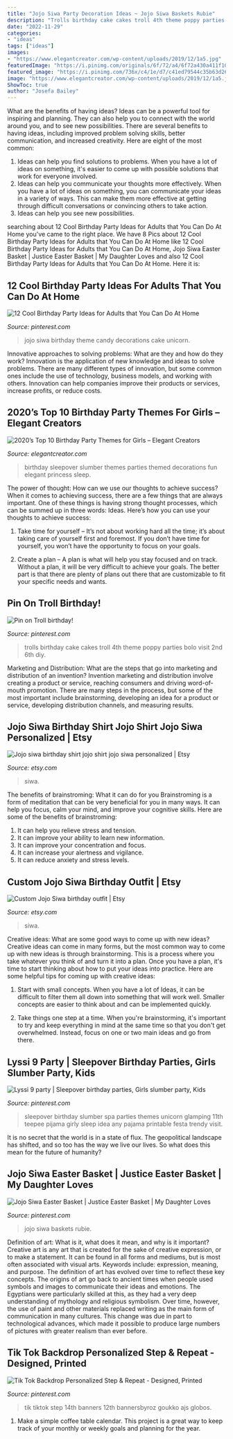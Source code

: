 ```yaml
---
title: "Jojo Siwa Party Decoration Ideas ~ Jojo Siwa Baskets Rubie"
description: "Trolls birthday cake cakes troll 4th theme poppy parties bolo visit 2nd 6th diy"
date: "2022-11-29"
categories:
- "ideas"
tags: ["ideas"]
images:
- "https://www.elegantcreator.com/wp-content/uploads/2019/12/1a5.jpg"
featuredImage: "https://i.pinimg.com/originals/6f/72/a4/6f72a430a411f108b5d3c54f4f6c4f41.jpg"
featured_image: "https://i.pinimg.com/736x/c4/1e/d7/c41ed79544c35b63d26441254b4b81fb--trolls-birthday-party-cake-birthday-parties.jpg"
image: "https://www.elegantcreator.com/wp-content/uploads/2019/12/1a5.jpg"
ShowToc: true
author: "Josefa Bailey"
---
```



What are the benefits of having ideas?
Ideas can be a powerful tool for inspiring and planning. They can also help you to connect with the world around you, and to see new possibilities. There are several benefits to having ideas, including improved problem solving skills, better communication, and increased creativity. Here are eight of the most common: 
1. Ideas can help you find solutions to problems. When you have a lot of ideas on something, it's easier to come up with possible solutions that work for everyone involved.
2. Ideas can help you communicate your thoughts more effectively. When you have a lot of ideas on something, you can communicate your ideas in a variety of ways. This can make them more effective at getting through difficult conversations or convincing others to take action. 
3. Ideas can help you see new possibilities.

	

		
searching about 12 Cool Birthday Party Ideas for Adults that You Can Do At Home you've came to the right place. We have 8 Pics about 12 Cool Birthday Party Ideas for Adults that You Can Do At Home like 12 Cool Birthday Party Ideas for Adults that You Can Do At Home, Jojo Siwa Easter Basket | Justice Easter Basket | My Daughter Loves and also 12 Cool Birthday Party Ideas for Adults that You Can Do At Home. Here it is:
		
    
## 12 Cool Birthday Party Ideas For Adults That You Can Do At Home

<img loading=lazy src="https://i.pinimg.com/736x/08/80/6f/08806f1f56a3ccf542d0f3915d61ff4a.jpg" onerror="this.onerror=null;this.src='https://tse4.mm.bing.net/th?id=OIP.fkNxLmvQF0q38W2vDlSUEgHaLE&amp;pid=15.1';" alt="12 Cool Birthday Party Ideas for Adults that You Can Do At Home">

_Source: pinterest.com_

>jojo siwa birthday theme candy decorations cake unicorn. 

	

Innovative approaches to solving problems: What are they and how do they work?
Innovation is the application of new knowledge and ideas to solve problems. There are many different types of innovation, but some common ones include the use of technology, business models, and working with others. Innovation can help companies improve their products or services, increase profits, or reduce costs.

    
## 2020’s Top 10 Birthday Party Themes For Girls – Elegant Creators

<img loading=lazy src="https://www.elegantcreator.com/wp-content/uploads/2019/12/1a5.jpg" onerror="this.onerror=null;this.src='https://tse1.mm.bing.net/th?id=OIP.IJOy99LzcTa8_MexNXD-wwHaE8&amp;pid=15.1';" alt="2020’s Top 10 Birthday Party Themes for Girls – Elegant Creators">

_Source: elegantcreator.com_

>birthday sleepover slumber themes parties themed decorations fun elegant princess sleep. 

	

The power of thought: How can we use our thoughts to achieve success?
When it comes to achieving success, there are a few things that are always important. One of these things is having strong thought processes, which can be summed up in three words: Ideas. Here’s how you can use your thoughts to achieve success: 
1. Take time for yourself – It’s not about working hard all the time; it’s about taking care of yourself first and foremost. If you don’t have time for yourself, you won’t have the opportunity to focus on your goals.

2. Create a plan – A plan is what will help you stay focused and on track. Without a plan, it will be very difficult to achieve your goals. The better part is that there are plenty of plans out there that are customizable to fit your specific needs and wants.


    
## Pin On Troll Birthday!

<img loading=lazy src="https://i.pinimg.com/736x/c4/1e/d7/c41ed79544c35b63d26441254b4b81fb--trolls-birthday-party-cake-birthday-parties.jpg" onerror="this.onerror=null;this.src='https://tse3.mm.bing.net/th?id=OIP.i17pucALcEUHw_4wEgjP9AHaJ3&amp;pid=15.1';" alt="Pin on Troll birthday!">

_Source: pinterest.com_

>trolls birthday cake cakes troll 4th theme poppy parties bolo visit 2nd 6th diy. 

	

Marketing and Distribution: What are the steps that go into marketing and distribution of an invention?
Invention marketing and distribution involve creating a product or service, reaching consumers and driving word-of-mouth promotion. There are many steps in the process, but some of the most important include brainstorming, developing an idea for a product or service, developing distribution channels, and measuring results.

    
## Jojo Siwa Birthday Shirt Jojo Shirt Jojo Siwa Personalized | Etsy

<img loading=lazy src="https://i.etsystatic.com/20795014/r/il/7650f0/2000336962/il_794xN.2000336962_32gx.jpg" onerror="this.onerror=null;this.src='https://tse4.mm.bing.net/th?id=OIP.VKUdh4spVCG2K7oio-50JwHaJ4&amp;pid=15.1';" alt="Jojo siwa birthday shirt jojo shirt jojo siwa personalized | Etsy">

_Source: etsy.com_

>siwa. 

	

The benefits of brainstroming: What it can do for you
Brainstroming is a form of meditation that can be very beneficial for you in many ways. It can help you focus, calm your mind, and improve your cognitive skills. Here are some of the benefits of brainstroming: 
1. It can help you relieve stress and tension.
2. It can improve your ability to learn new information.
3. It can improve your concentration and focus. 
4. It can increase your alertness and vigilance. 
5. It can reduce anxiety and stress levels.

    
## Custom Jojo Siwa Birthday Outfit | Etsy

<img loading=lazy src="https://i.etsystatic.com/20159097/r/il/87c093/2557351696/il_794xN.2557351696_h6zv.jpg" onerror="this.onerror=null;this.src='https://tse1.mm.bing.net/th?id=OIP.L3BUETcnIUQFDNx8pZIG5gHaNJ&amp;pid=15.1';" alt="Custom Jojo Siwa birthday outfit | Etsy">

_Source: etsy.com_

>siwa. 

	

Creative ideas: What are some good ways to come up with new ideas?
Creative ideas can come in many forms, but the most common way to come up with new ideas is through brainstorming. This is a process where you take whatever you think of and turn it into a plan. Once you have a plan, it's time to start thinking about how to put your ideas into practice. Here are some helpful tips for coming up with creative ideas:
1) Start with small concepts. When you have a lot of Ideas, it can be difficult to filter them all down into something that will work well. Smaller concepts are easier to think about and can be implemented quickly.

2) Take things one step at a time. When you're brainstorming, it's important to try and keep everything in mind at the same time so that you don't get overwhelmed. Instead, focus on one or two main ideas and go from there.

    
## Lyssi 9 Party | Sleepover Birthday Parties, Girls Slumber Party, Kids

<img loading=lazy src="https://i.pinimg.com/736x/e6/4b/5e/e64b5e467cb913be46ccc1202fd063cf.jpg" onerror="this.onerror=null;this.src='https://tse2.mm.bing.net/th?id=OIP.5D7EzHMoh2x_eEnwfFCrCwHaJ4&amp;pid=15.1';" alt="Lyssi 9 party | Sleepover birthday parties, Girls slumber party, Kids">

_Source: pinterest.com_

>sleepover birthday slumber spa parties themes unicorn glamping 11th teepee pijama girly sleep idea any pajama printable festa trendy visit. 

	

It is no secret that the world is in a state of flux. The geopolitical landscape has shifted, and so too has the way we live our lives. So what does this mean for the future of humanity? 

    
## Jojo Siwa Easter Basket | Justice Easter Basket | My Daughter Loves

<img loading=lazy src="https://i.pinimg.com/originals/6f/72/a4/6f72a430a411f108b5d3c54f4f6c4f41.jpg" onerror="this.onerror=null;this.src='https://tse1.mm.bing.net/th?id=OIP.mxQfd240c1eRLY_Trxw_5wHaJP&amp;pid=15.1';" alt="Jojo Siwa Easter Basket | Justice Easter Basket | My Daughter Loves">

_Source: pinterest.com_

>jojo siwa baskets rubie. 

	

Definition of art: What is it, what does it mean, and why is it important?
Creative art is any art that is created for the sake of creative expression, or to make a statement. It can be found in all forms and mediums, but is most often associated with visual arts. Keywords include: expression, meaning, and purpose. The definition of art has evolved over time to reflect these key concepts.
The origins of art go back to ancient times when people used symbols and images to communicate their ideas and emotions. The Egyptians were particularly skilled at this, as they had a very deep understanding of mythology and religious symbolism. Over time, however, the use of paint and other materials replaced writing as the main form of communication in many cultures. This change was due in part to technological advances, which made it possible to produce large numbers of pictures with greater realism than ever before.

    
## Tik Tok Backdrop Personalized Step &amp; Repeat - Designed, Printed

<img loading=lazy src="https://i.pinimg.com/736x/da/3d/ed/da3ded0b0a7bd7835be1c76a69b669b8.jpg" onerror="this.onerror=null;this.src='https://tse3.mm.bing.net/th?id=OIP.-kDQyGL45kyrHwWeQW__wQHaJn&amp;pid=15.1';" alt="Tik Tok Backdrop Personalized Step &amp; Repeat - Designed, Printed">

_Source: pinterest.com_

>tik tiktok step 14th banners 12th bannersbyroz goukko ajs globos. 

	

1. Make a simple coffee table calendar. This project is a great way to keep track of your monthly or weekly goals and planning for the year.

